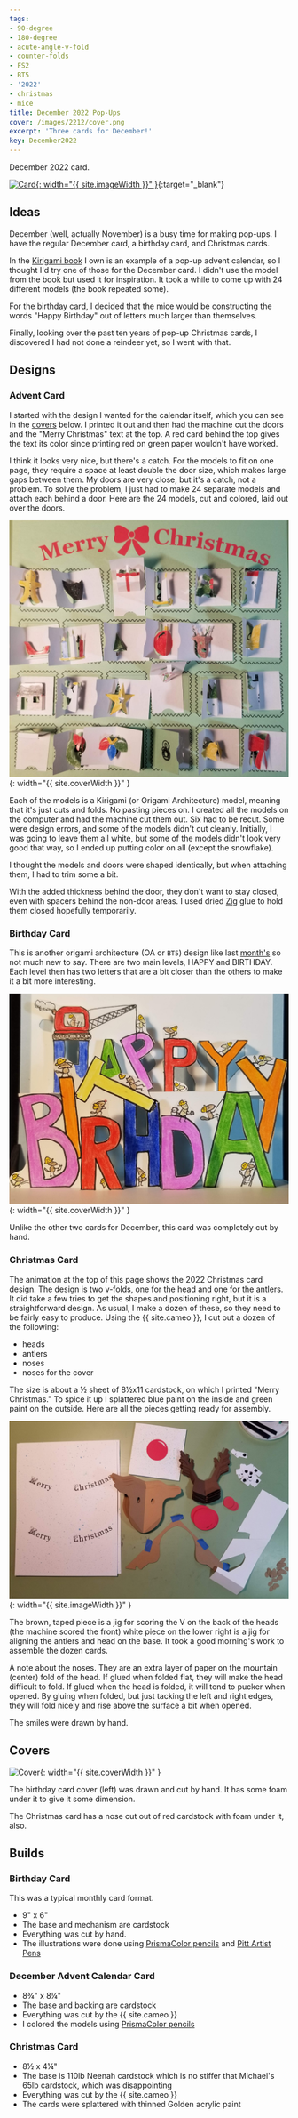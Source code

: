 ```yaml
---
tags:
- 90-degree
- 180-degree
- acute-angle-v-fold
- counter-folds
- FS2
- BT5
- '2022'
- christmas
- mice
title: December 2022 Pop-Ups
cover: /images/2212/cover.png
excerpt: 'Three cards for December!'
key: December2022
---
```

December 2022 card.

[![Card]({{site.baseurl}}/images/2212/popup.gif){: width="{{ site.imageWidth }}" }](/images/2212/popup.gif "Click to replay in a new tab"){:target="_blank"}

## Ideas

December (well, actually November) is a busy time for making pop-ups. I have the regular December card, a birthday card, and Christmas cards.

In the [Kirigami book](/books.html#kirigami-the-art-of-3-dimensional-paper-cutting) I own is an example of a pop-up advent calendar, so I thought I'd try one of those for the December card. I didn't use the model from the book but used it for inspiration. It took a while to come up with 24 different models (the book repeated some).

For the birthday card, I decided that the mice would be constructing the words "Happy Birthday" out of letters much larger than themselves.

Finally, looking over the past ten years of pop-up Christmas cards, I discovered I had not done a reindeer yet, so I went with that.

## Designs

### Advent Card

I started with the design I wanted for the calendar itself, which you can see in the [covers](#covers) below. I printed it out and then had the machine cut the doors and the "Merry Christmas" text at the top. A red card behind the top gives the text its color since printing red on green paper wouldn't have worked.

I think it looks very nice, but there's a catch. For the models to fit on one page, they require a space at least double the door size, which makes large gaps between them. My doors are very close, but it's a catch, not a problem. To solve the problem, I just had to make 24 separate models and attach each behind a door. Here are the 24 models, cut and colored, laid out over the doors.

![preparing the advent calendar](/images/2212/advent-prep.jpg/){: width="{{ site.coverWidth }}" }

Each of the models is a Kirigami (or Origami Architecture) model, meaning that it's just cuts and folds. No pasting pieces on. I created all the models on the computer and had the machine cut them out. Six had to be recut. Some were design errors, and some of the models didn't cut cleanly. Initially, I was going to leave them all white, but some of the models didn't look very good that way, so I ended up putting color on all (except the snowflake).

I thought the models and doors were shaped identically, but when attaching them, I had to trim some a bit.

With the added thickness behind the door, they don't want to stay closed, even with spacers behind the non-door areas. I used dried [Zig](/supplies.html#zig-2-way-glue-stick) glue to hold them closed hopefully temporarily.

### Birthday Card

This is another origami architecture (OA or `BT5`) design like last [month's](/2022/10/29/november.html) so not much new to say. There are two main levels, HAPPY and BIRTHDAY. Each level then has two letters that are a bit closer than the others to make it a bit more interesting.

![birthday card](/images/2212/birthday.jpg){: width="{{ site.coverWidth }}" }

Unlike the other two cards for December, this card was completely cut by hand.

### Christmas Card

The animation at the top of this page shows the 2022 Christmas card design. The design is two v-folds, one for the head and one for the antlers. It did take a few tries to get the shapes and positioning right, but it is a straightforward design. As usual, I make a dozen of these, so they need to be fairly easy to produce. Using the {{ site.cameo }}, I cut out a dozen of the following:

- heads
- antlers
- noses
- noses for the cover

The size is about a &frac12; sheet of 8&frac12;x11 cardstock, on which I printed "Merry Christmas." To spice it up I splattered blue paint on the inside and green paint on the outside. Here are all the pieces getting ready for assembly.

![christmas card prep](/images/2212/xmas-prep.jpg){: width="{{ site.imageWidth }}" }

The brown, taped piece is a jig for scoring the V on the back of the heads (the machine scored the front) white piece on the lower right is a jig for aligning the antlers and head on the base. It took a good morning's work to assemble the dozen cards.

A note about the noses. They are an extra layer of paper on the mountain (center) fold of the head. If glued when folded flat, they will make the head difficult to fold. If glued when the head is folded, it will tend to pucker when opened. By gluing when folded, but just tacking the left and right edges, they will fold nicely and rise above the surface a bit when opened.

The smiles were drawn by hand.

## Covers

![Cover]({{site.baseurl}}{{page.cover}}){: width="{{ site.coverWidth }}" }

The birthday card cover (left) was drawn and cut by hand. It has some foam under it to give it some dimension.

The Christmas card has a nose cut out of red cardstock with foam under it, also.

## Builds

### Birthday Card

This was a typical monthly card format.

- 9" x 6"
- The base and mechanism are cardstock
- Everything was cut by hand.
- The illustrations were done using [PrismaColor pencils](/supplies.html#prismacolor-colored-pencils) and [Pitt Artist Pens](/supplies.html#faber-castell-pitt-artist-pens)

### December Advent Calendar Card

- 8&frac34;" x 8&frac14;"
- The base and backing are cardstock
- Everything was cut by the {{ site.cameo }}
- I colored the models using [PrismaColor pencils](/supplies.html#prismacolor-colored-pencils)

### Christmas Card

- 8&frac12; x 4&frac14;"
- The base is 110lb Neenah cardstock which is no stiffer that Michael's 65lb cardstock, which was disappointing
- Everything was cut by the {{ site.cameo }}
- The cards were splattered with thinned Golden acrylic paint
